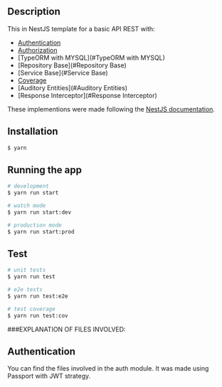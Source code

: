 ## Description

This in NestJS template for a basic API REST with:
- [Authentication](#Authentication)
- [Authorization](#Authorization)
- [TypeORM with MYSQL](#TypeORM with MYSQL)
- [Repository Base](#Repository Base)
- [Service Base](#Service Base)
- [Coverage](#Coverage)
- [Auditory Entities](#Auditory Entities)
- [Response Interceptor](#Response Interceptor)

These implementions were made following the [NestJS documentation](https://docs.nestjs.com/).

## Installation

```bash
$ yarn
```

## Running the app

```bash
# development
$ yarn run start

# watch mode
$ yarn run start:dev

# production mode
$ yarn run start:prod
```

## Test

```bash
# unit tests
$ yarn run test

# e2e tests
$ yarn run test:e2e

# test coverage
$ yarn run test:cov
```

###EXPLANATION OF FILES INVOLVED:

## <a name="Authentication"></a>Authentication
You can find the files involved in the auth module. It was made using Passport with JWT strategy.

